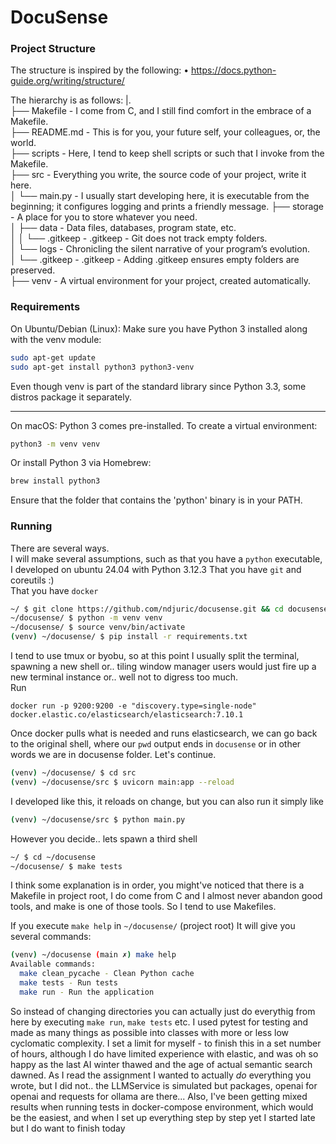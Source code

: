 # DocuSense
### Project Structure
The structure is inspired by the following:
    • https://docs.python-guide.org/writing/structure/


The hierarchy is as follows:
|.  
├── Makefile         - I come from C, and I still find comfort in the embrace of a Makefile.  
├── README.md        - This is for you, your future self, your colleagues, or, the world.  
├── scripts          - Here, I tend to keep shell scripts or such that I invoke from the Makefile.  
├── src              - Everything you write, the source code of your project, write it here.  
│   └── main.py      - I usually start developing here, it is executable from the beginning; it configures logging and prints a friendly message.
├── storage          - A place for you to store whatever you need.  
│   ├── data         - Data files, databases, program state, etc.  
│   │   └── .gitkeep - .gitkeep - Git does not track empty folders.  
│   └── logs         - Chronicling the silent narrative of your program’s evolution.  
│       └── .gitkeep - .gitkeep - Adding .gitkeep ensures empty folders are preserved.  
├── venv             - A virtual environment for your project, created automatically.  
  
### Requirements
On Ubuntu/Debian (Linux):
Make sure you have Python 3 installed along with the venv module:
```bash
sudo apt-get update
sudo apt-get install python3 python3-venv
```
Even though venv is part of the standard library since Python 3.3, some distros package it separately.

--------------------------------
On macOS:
Python 3 comes pre-installed. To create a virtual environment:
```bash
python3 -m venv venv
```
Or install Python 3 via Homebrew:
```bash
brew install python3
```
Ensure that the folder that contains the 'python' binary is in your PATH.

### Running
There are several ways.  
I will make several assumptions, such as that you have a `python` executable, I developed on ubuntu 24.04 with 
Python 3.12.3
That you have `git` and coreutils :)  
That you have `docker`
```bash
~/ $ git clone https://github.com/ndjuric/docusense.git && cd docusense
~/docusense/ $ python -m venv venv
~/docusense/ $ source venv/bin/activate
(venv) ~/docusense/ $ pip install -r requirements.txt
```

I tend to use tmux or byobu, so at this point I usually split the terminal, spawning a new shell or.. tiling window manager users would just fire up a new terminal instance or.. well not to digress too much.  
Run
```
docker run -p 9200:9200 -e "discovery.type=single-node" docker.elastic.co/elasticsearch/elasticsearch:7.10.1
```

Once docker pulls what is needed and runs elasticsearch, we can go back to the original shell, where our `pwd` output ends in `docusense` or in other words we are in docusense folder. Let's continue.

```bash
(venv) ~/docusense/ $ cd src
(venv) ~/docusense/src $ uvicorn main:app --reload
```
I developed like this, it reloads on change, but you can also run it simply like

```bash
(venv) ~/docusense/src $ python main.py
```

However you decide.. lets spawn a third shell
```bash
~/ $ cd ~/docusense
~/docusense/ $ make tests
```

I think some explanation is in order, you might've noticed that there is a Makefile in project root, I do come from C and I almost never abandon good tools, and make is one of those tools.
So I tend to use Makefiles.

If you execute `make help` in `~/docusense/` (project root)
It will give you several commands:
```bash
(venv) ~/docusense (main ✗) make help
Available commands:
  make clean_pycache - Clean Python cache
  make tests - Run tests
  make run - Run the application
```

So instead of changing directories you can actually just do everythig from here by executing `make run`, `make tests` etc.
I used pytest for testing and made as many things as possible into classes with more or less low cyclomatic complexity. I set a limit for myself - to finish this in a set number of hours, although I do have limited experience with elastic, and was oh so happy as the last AI winter thawed and the age of actual semantic search dawned. As I read the assignment I wanted to actually *do* everything you wrote, but I did not.. the LLMService is simulated but packages, openai for openai and requests for ollama are there... Also, I've been getting mixed results when running tests in docker-compose environment, which would be the easiest, and when I set up everything step by step yet I started late but I do want to finish today


